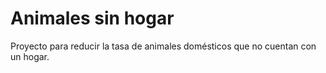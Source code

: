 # Animales sin hogar
Proyecto para reducir la tasa de animales domésticos que no cuentan con un hogar.
